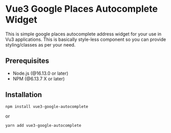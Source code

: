 # Vue3 Google Places Autocomplete Widget

This is simple google places autocomplete address widget for your use in Vu3 applications. This is basically style-less component so you can provide styling/classes as per your need.

## Prerequisites

* Node.js (@16.13.0 or later)
* NPM (@6.13.7 X or later)

## Installation

```
npm install vue3-google-autocomplete
```
or

```
yarn add vue3-google-autocomplete
```
